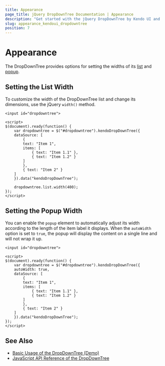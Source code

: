 ```yaml
---
title: Appearance
page_title: jQuery DropDownTree Documentation | Appearance
description: "Get started with the jQuery DropDownTree by Kendo UI and set the width of the list and popup of the widget."
slug: appearance_kendoui_dropdowntree
position: 7
---
```


# Appearance

The DropDownTree provides options for setting the widths of its [list](#setting-the-list-width) and [popup](#setting-the-popup-width).

## Setting the List Width

To customize the width of the DropDownTree list and change its dimensions, use the jQuery `width()` method.

    <input id="dropdowntree">

    <script>
    $(document).ready(function() {
        var dropdowntree = $("#dropdowntree").kendoDropDownTree({
        dataSource: [
            {
            text: "Item 1",
            items: [
                { text: "Item 1.1" },
                { text: "Item 1.2" }
            ]
            },
            { text: "Item 2" }
        ]
        }).data("kendoDropDownTree");

        dropdowntree.list.width(400);
    });
    </script>

## Setting the Popup Width

You can enable the `popup` element to automatically adjust its width according to the length of the item label it displays. When the `autoWidth` option is set to `true`, the popup will display the content on a single line and will not wrap it up.

    <input id="dropdowntree">

    <script>
    $(document).ready(function() {
        var dropdowntree = $("#dropdowntree").kendoDropDownTree({
        autoWidth: true,
        dataSource: [
            {
            text: "Item 1",
            items: [
                { text: "Item 1.1" },
                { text: "Item 1.2" }
            ]
            },
            { text: "Item 2" }
        ]
        }).data("kendoDropDownTree");
    });
    </script>

## See Also

* [Basic Usage of the DropDownTree (Demo)](https://demos.telerik.com/kendo-ui/dropdowntree/index)
* [JavaScript API Reference of the DropDownTree](/api/javascript/ui/dropdowntree)
